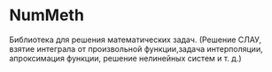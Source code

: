 # NumMeth
Библиотека для решения математических задач. (Решение СЛАУ, взятие интеграла от произвольной функции,задача интерполяции, апроксимация функции, решение нелинейных систем и т. д.) 

